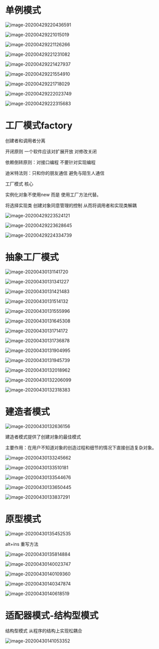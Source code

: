 # 单例模式

![image-20200429220436591](C:\Users\Administrator\AppData\Roaming\Typora\typora-user-images\image-20200429220436591.png)

![image-20200429221015019](C:\Users\Administrator\AppData\Roaming\Typora\typora-user-images\image-20200429221015019.png)

![image-20200429221126266](C:\Users\Administrator\AppData\Roaming\Typora\typora-user-images\image-20200429221126266.png)

![image-20200429221231082](C:\Users\Administrator\AppData\Roaming\Typora\typora-user-images\image-20200429221231082.png)

![image-20200429221427937](C:\Users\Administrator\AppData\Roaming\Typora\typora-user-images\image-20200429221427937.png)

![image-20200429221554910](C:\Users\Administrator\AppData\Roaming\Typora\typora-user-images\image-20200429221554910.png)

![image-20200429221718029](C:\Users\Administrator\AppData\Roaming\Typora\typora-user-images\image-20200429221718029.png)

![image-20200429222023749](C:\Users\Administrator\AppData\Roaming\Typora\typora-user-images\image-20200429222023749.png)

![image-20200429222315683](C:\Users\Administrator\AppData\Roaming\Typora\typora-user-images\image-20200429222315683.png)

# 工厂模式factory

创建者和调用者分离

开闭原则 一个软件应该对扩展开放 对修改关闭

依赖倒转原则：对接口编程 不要针对实现编程

迪米特法则：只和你的朋友通信 避免与陌生人通信

工厂模式 核心

实例化对象不使用new 而是 使用工厂方法代替。

将选择实现类 创建对象同意管理的控制 从而将调用者和实现类解耦

![image-20200429223524121](C:\Users\Administrator\AppData\Roaming\Typora\typora-user-images\image-20200429223524121.png)

![image-20200429223628645](C:\Users\Administrator\AppData\Roaming\Typora\typora-user-images\image-20200429223628645.png)

![image-20200429224334739](C:\Users\Administrator\AppData\Roaming\Typora\typora-user-images\image-20200429224334739.png)

# 抽象工厂模式

![image-20200430131141720](C:\Users\Administrator\AppData\Roaming\Typora\typora-user-images\image-20200430131141720.png)

![image-20200430131341227](C:\Users\Administrator\AppData\Roaming\Typora\typora-user-images\image-20200430131341227.png)

![image-20200430131421483](C:\Users\Administrator\AppData\Roaming\Typora\typora-user-images\image-20200430131421483.png)

![image-20200430131514132](C:\Users\Administrator\AppData\Roaming\Typora\typora-user-images\image-20200430131514132.png)

![image-20200430131555996](C:\Users\Administrator\AppData\Roaming\Typora\typora-user-images\image-20200430131555996.png)

![image-20200430131645308](C:\Users\Administrator\AppData\Roaming\Typora\typora-user-images\image-20200430131645308.png)

![image-20200430131714172](C:\Users\Administrator\AppData\Roaming\Typora\typora-user-images\image-20200430131714172.png)

![image-20200430131736878](C:\Users\Administrator\AppData\Roaming\Typora\typora-user-images\image-20200430131736878.png)

![image-20200430131904995](C:\Users\Administrator\AppData\Roaming\Typora\typora-user-images\image-20200430131904995.png)

![image-20200430131945739](C:\Users\Administrator\AppData\Roaming\Typora\typora-user-images\image-20200430131945739.png)

![image-20200430132018962](C:\Users\Administrator\AppData\Roaming\Typora\typora-user-images\image-20200430132018962.png)

![image-20200430132206099](C:\Users\Administrator\AppData\Roaming\Typora\typora-user-images\image-20200430132206099.png)

![image-20200430132318383](C:\Users\Administrator\AppData\Roaming\Typora\typora-user-images\image-20200430132318383.png)

# 建造者模式

![image-20200430132636156](C:\Users\Administrator\AppData\Roaming\Typora\typora-user-images\image-20200430132636156.png)

建造者模式提供了创建对象的最佳模式

主要作用：在用户不知道对象的创造过程和细节的情况下直接创造复杂对象。

![image-20200430133245662](C:\Users\Administrator\AppData\Roaming\Typora\typora-user-images\image-20200430133245662.png)

![image-20200430133510181](C:\Users\Administrator\AppData\Roaming\Typora\typora-user-images\image-20200430133510181.png)

![image-20200430133544676](C:\Users\Administrator\AppData\Roaming\Typora\typora-user-images\image-20200430133544676.png)

![image-20200430133650445](C:\Users\Administrator\AppData\Roaming\Typora\typora-user-images\image-20200430133650445.png)

![image-20200430133837291](C:\Users\Administrator\AppData\Roaming\Typora\typora-user-images\image-20200430133837291.png)

# 原型模式

![image-20200430135452535](C:\Users\Administrator\AppData\Roaming\Typora\typora-user-images\image-20200430135452535.png)

alt+ins 重写方法

![image-20200430135814884](C:\Users\Administrator\AppData\Roaming\Typora\typora-user-images\image-20200430135814884.png)

![image-20200430140023747](C:\Users\Administrator\AppData\Roaming\Typora\typora-user-images\image-20200430140023747.png)

![image-20200430140109360](C:\Users\Administrator\AppData\Roaming\Typora\typora-user-images\image-20200430140109360.png)

![image-20200430140347874](C:\Users\Administrator\AppData\Roaming\Typora\typora-user-images\image-20200430140347874.png)

![image-20200430140618519](C:\Users\Administrator\AppData\Roaming\Typora\typora-user-images\image-20200430140618519.png)

# 适配器模式-结构型模式

结构型模式 从程序的结构上实现松耦合

![image-20200430141053352](C:\Users\Administrator\AppData\Roaming\Typora\typora-user-images\image-20200430141053352.png)

